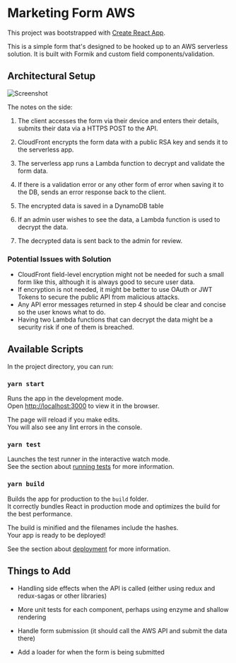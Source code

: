 # Marketing Form AWS

This project was bootstrapped with [Create React App](https://github.com/facebook/create-react-app).

This is a simple form that's designed to be hooked up to an AWS serverless solution. It is built with Formik and custom field components/validation.

## Architectural Setup

![Screenshot](https://imgur.com/iEhSpYS.jpg)

The notes on the side: 

1. The client accesses the form via their device and enters their details, submits their data via a HTTPS POST to the API.

2. CloudFront encrypts the form data with a public RSA key and sends it to the serverless app. 

3. The serverless app runs a Lambda function to decrypt and validate the form data.

4. If there is a validation error or any other form of error when saving it to the DB, sends an error response back to the client.

5. The encrypted data is saved in a DynamoDB table

6. If an admin user wishes to see the data, a Lambda function is used to decrypt the data.

7. The decrypted data is sent back to the admin for review.

### Potential Issues with Solution

- CloudFront field-level encryption might not be needed for such a small form like this, although it is always good to secure user data. 
- If encryption is not needed, it might be better to use OAuth or JWT Tokens to secure the public API from malicious attacks. 
- Any API error messages returned in step 4 should be clear and concise so the user knows what to do. 
- Having two Lambda functions that can decrypt the data might be a security risk if one of them is breached.

## Available Scripts

In the project directory, you can run:

### `yarn start`

Runs the app in the development mode.<br />
Open [http://localhost:3000](http://localhost:3000) to view it in the browser.

The page will reload if you make edits.<br />
You will also see any lint errors in the console.

### `yarn test`

Launches the test runner in the interactive watch mode.<br />
See the section about [running tests](https://facebook.github.io/create-react-app/docs/running-tests) for more information.

### `yarn build`

Builds the app for production to the `build` folder.<br />
It correctly bundles React in production mode and optimizes the build for the best performance.

The build is minified and the filenames include the hashes.<br />
Your app is ready to be deployed!

See the section about [deployment](https://facebook.github.io/create-react-app/docs/deployment) for more information.

## Things to Add

- Handling side effects when the API is called (either using redux and redux-sagas or other libraries)

- More unit tests for each component, perhaps using enzyme and shallow rendering

- Handle form submission (it should call the AWS API and submit the data there)

- Add a loader for when the form is being submitted
